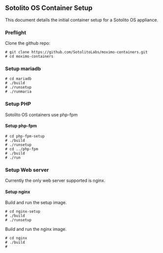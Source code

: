 ## Sotolito OS Container Setup

This document details the initial container setup for a Sotolito OS appliance.

### Preflight

Clone the github repo:

```
# git clone https://github.com/SotolitoLabs/moximo-containers.git
# cd moximo-containers
```


### Setup mariadb

```
# cd mariadb
# ./build
# ./runsetup
# ./runmaria

```

### Setup PHP

Sotolito OS containers use php-fpm

#### Setup php-fpm


```
# cd php-fpm-setup
# ./build
# ./runsetup
# cd ../php-fpm
# ./build
# ./run
```


### Setup Web server

Currently the only web server supported is nginx.

#### Setup nginx

Build and run the setup image.

```
# cd nginx-setup
# ./build
# ./runsetup

```

Build and run the nginx image.

```
# cd nginx
# ./build
#

```
